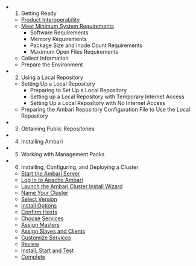 - 1. Getting Ready
  - [Product Interoperability](determine_product_interop.md)
  - [Meet Minimum System Requirements](meet_minimum_system_requirements.md)
    - Software Requirements
    - Memory Requirements
    - Package Size and Inode Count Requirements
    - Maximum Open Files Requirements
  - Collect Information
  - Prepare the Environment
- 2. Using a Local Repository
  - Setting Up a Local Repository
    - Preparing to Set Up a Local Repository
    - Setting up a Local Repository with Temporary Internet Access
    - Setting Up a Local Repository with No Internet Access
  - Preparing the Ambari Repository Configuration File to Use the Local Repository
- 3. Obtaining Public Repositories
- 4. Installing Ambari
- 5. Working with Management Packs
- 6. Installing, Configuring, and Deploying a Cluster
  - [Start the Ambari Server]()
  - [Log In to Apache Ambari](log_in_to_apache_ambari.md)
  - [Launch the Ambari Cluster Install Wizard](launching_the_ambari_install_wizard.md)
  - [Name Your Cluster](name_your_cluster.md)
  - [Select Version](select_version.md)
  - [Install Options](install_options.md)
  - [Confirm Hosts](confirm_hosts.md)
  - [Choose Services](choose_services.md)
  - [Assign Masters](assign_masters.md)
  - [Assign Slaves and Clients](assign_slaves_and_clients.md)
  - [Customize Services](customize_services.md)
  - [Review](review.md)
  - [Install, Start and Test](install_start_and_test.md)
  - [Complete](complete.md)
